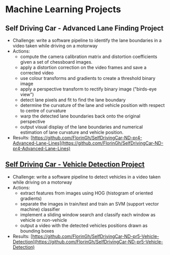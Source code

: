 # Machine Learning Projects

## Self Driving Car - Advanced Lane Finding Project

* Challenge:  write a software pipeline to identify the lane boundaries in a video taken while driving on a motorway
* Actions:
  * compute the camera calibration matrix and distortion coefficients given a set of chessboard images.
  * apply a distortion correction on the video frames and save a corrected video
  * use colour transforms and gradients to create a threshold binary image
  * apply a perspective transform to rectify binary image \("birds-eye view"\)
  * detect lane pixels and fit to find the lane boundary
  * determine the curvature of the lane and vehicle position with respect to centre of curvature
  * warp the detected lane boundaries back onto the original perspective
  * output visual display of the lane boundaries and numerical estimation of lane curvature and vehicle position.
* Results: [https://github.com/FlorinGh/SelfDrivingCar-ND-pr4-Advanced-Lane-Lines](https://github.com/FlorinGh/SelfDrivingCar-ND-pr4-Advanced-Lane-Lines)

## [Self Driving Car - Vehicle Detection Project](https://fgheorghe.gitbook.io/machine-learning/vehicle-detection)

* Challenge:  write a software pipeline to detect vehicles in a video taken while driving on a motorway
* Actions: 
  * extract features from images using HOG \(histogram of oriented gradients\)
  * separate the images in train/test and train an SVM \(support vector machine\) classifier
  * implement a sliding window search and classify each window as vehicle or non-vehicle
  * output a video with the detected vehicles positions drawn as bounding boxes
* Results: [https://github.com/FlorinGh/SelfDrivingCar-ND-pr5-Vehicle-Detection](https://github.com/FlorinGh/SelfDrivingCar-ND-pr5-Vehicle-Detection) 

